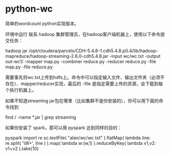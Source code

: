 # python-wc
简单的wordcount python实现版本。

环境中运行
联系 hadoop 集群管理员，在hadoop客户端机器上，使用以下命令提交任务：

hadoop jar /opt/cloudera/parcels/CDH-5.4.8-1.cdh5.4.8.p0.4/lib/hadoop-mapreduce/hadoop-streaming-2.6.0-cdh5.4.8.jar -input wc/wc.txt -output out-wc1/ -mapper map.py -combiner reduce.py -reducer reduce.py -file map.py -file reduce.py

需要事先将wc.txt上传到hdfs上。命令中可以指定输入文件、输出文件夹（必须不存在）、mapper/reducer实现，最后的 -file 是指定需要上传的资源，会下载到每个执行机器上。

如果不知道streaming jar包在哪里（比如集群不是你安装的），你可以用下面的命令找到

find / -name *.jar | grep streaming

如果你安装了 spark，那可以用 pyspark 达到同样的目的：

pyspark
import re
sc.textFile( "alan/wc/wc.txt" ).flatMap( lambda line: re.split( '\W+', line ) ).map( lambda w:(w,1)  ).reduceByKey( lambda v1,v2: v1+v2  ).take(10)